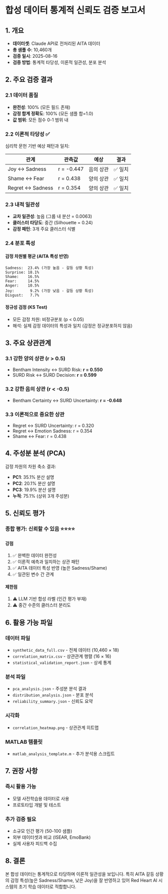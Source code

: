 # 합성 데이터 통계적 신뢰도 검증 보고서

## 1. 개요
- **데이터셋**: Claude API로 전처리된 AITA 데이터
- **총 샘플 수**: 10,460개
- **검증 일시**: 2025-08-16
- **검증 방법**: 통계적 타당성, 이론적 일관성, 분포 분석

## 2. 주요 검증 결과

### 2.1 데이터 품질
- **완전성**: 100% (모든 필드 존재)
- **감정 합계 정확도**: 100% (모든 샘플 합=1.0)
- **값 범위**: 모든 점수 0-1 범위 내

### 2.2 이론적 타당성 ✅
심리학 문헌 기반 예상 패턴과 일치:

| 관계 | 관측값 | 예상 | 결과 |
|------|--------|------|------|
| Joy ↔ Sadness | r = -0.447 | 음의 상관 | ✅ 일치 |
| Shame ↔ Fear | r = 0.438 | 양의 상관 | ✅ 일치 |
| Regret ↔ Sadness | r = 0.354 | 양의 상관 | ✅ 일치 |

### 2.3 내적 일관성
- **교차 일관성**: 높음 (그룹 내 분산 = 0.0063)
- **클러스터 타당도**: 중간 (Silhouette = 0.24)
- **감정 패턴**: 3개 주요 클러스터 식별

### 2.4 분포 특성
#### 감정 차원별 평균 (AITA 특성 반영)
```
Sadness:  23.4% (가장 높음 - 갈등 상황 특성)
Surprise: 18.1%
Shame:    16.5%
Fear:     14.5%
Anger:    10.5%
Joy:       9.2% (가장 낮음 - 갈등 상황 특성)
Disgust:   7.7%
```

#### 정규성 검정 (KS Test)
- 모든 감정 차원: 비정규분포 (p < 0.05)
- 해석: 실제 감정 데이터의 특성과 일치 (감정은 정규분포하지 않음)

## 3. 주요 상관관계

### 3.1 강한 양의 상관 (r > 0.5)
- Bentham Intensity ↔ SURD Risk: **r = 0.550**
- SURD Risk ↔ SURD Decision: **r = 0.599**

### 3.2 강한 음의 상관 (r < -0.5)
- Bentham Certainty ↔ SURD Uncertainty: **r = -0.648**

### 3.3 이론적으로 중요한 상관
- Regret ↔ SURD Uncertainty: r = 0.320
- Regret ↔ Emotion Sadness: r = 0.354
- Shame ↔ Fear: r = 0.438

## 4. 주성분 분석 (PCA)

감정 차원의 차원 축소 결과:
- **PC1**: 35.1% 분산 설명
- **PC2**: 20.1% 분산 설명
- **PC3**: 19.9% 분산 설명
- **누적**: 75.1% (상위 3개 주성분)

## 5. 신뢰도 평가

### 종합 평가: **신뢰할 수 있음** ⭐⭐⭐⭐

#### 강점
1. ✅ 완벽한 데이터 완전성
2. ✅ 이론적 예측과 일치하는 상관 패턴
3. ✅ AITA 데이터 특성 반영 (높은 Sadness/Shame)
4. ✅ 일관된 변수 간 관계

#### 제한점
1. ⚠️ LLM 기반 합성 라벨 (인간 평가 부재)
2. ⚠️ 중간 수준의 클러스터 분리도

## 6. 활용 가능 파일

### 데이터 파일
- `synthetic_data_full.csv` - 전체 데이터 (10,460 × 18)
- `correlation_matrix.csv` - 상관관계 행렬 (16 × 16)
- `statistical_validation_report.json` - 상세 통계

### 분석 파일
- `pca_analysis.json` - 주성분 분석 결과
- `distribution_analysis.json` - 분포 분석
- `reliability_summary.json` - 신뢰도 요약

### 시각화
- `correlation_heatmap.png` - 상관관계 히트맵

### MATLAB 템플릿
- `matlab_analysis_template.m` - 추가 분석용 스크립트

## 7. 권장 사항

### 즉시 활용 가능
- 모델 사전학습용 데이터로 사용
- 프로토타입 개발 및 테스트

### 추가 검증 필요
- 소규모 인간 평가 (50-100 샘플)
- 외부 데이터셋과 비교 (ISEAR, EmoBank)
- 실제 사용자 피드백 수집

## 8. 결론

본 합성 데이터는 통계적으로 타당하며 이론적 일관성을 보입니다. 
특히 AITA 갈등 상황의 감정 특성(높은 Sadness/Shame, 낮은 Joy)을 
잘 반영하고 있어 Red Heart AI 시스템의 초기 학습 데이터로 
적합합니다.